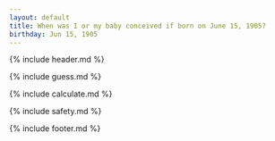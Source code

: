 ```yaml
---
layout: default
title: When was I or my baby conceived if born on June 15, 1905?
birthday: Jun 15, 1905
---
```


{% include header.md %}

{% include guess.md %}

{% include calculate.md %}

{% include safety.md %}

{% include footer.md %}



